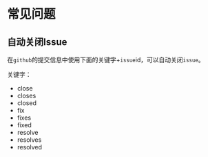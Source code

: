 # 常见问题

## 自动关闭Issue

在`github`的提交信息中使用下面的关键字+`issue`id，可以自动关闭`issue`。

关键字：
* close
* closes
* closed
* fix
* fixes
* fixed
* resolve
* resolves
* resolved
